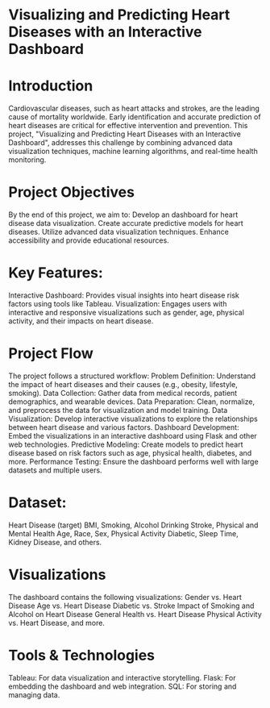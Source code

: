 # Visualizing and Predicting Heart Diseases with an Interactive Dashboard

# Introduction
Cardiovascular diseases, such as heart attacks and strokes, are the leading cause of mortality worldwide. Early identification and accurate prediction of heart diseases are critical for effective intervention and prevention. This project, "Visualizing and Predicting Heart Diseases with an Interactive Dashboard", addresses this challenge by combining advanced data visualization techniques, machine learning algorithms, and real-time health monitoring.


# Project Objectives
By the end of this project, we aim to:
Develop an dashboard for heart disease data visualization.
Create accurate predictive models for heart diseases.
Utilize advanced data visualization techniques.
Enhance accessibility and provide educational resources.

# Key Features:
Interactive Dashboard: Provides visual insights into heart disease risk factors using tools like Tableau.
Visualization: Engages users with interactive and responsive visualizations such as gender, age, physical activity, and their impacts on heart disease.

# Project Flow
The project follows a structured workflow:
Problem Definition: Understand the impact of heart diseases and their causes (e.g., obesity, lifestyle, smoking).
Data Collection: Gather data from medical records, patient demographics, and wearable devices.
Data Preparation: Clean, normalize, and preprocess the data for visualization and model training.
Data Visualization: Develop interactive visualizations to explore the relationships between heart disease and various factors.
Dashboard Development: Embed the visualizations in an interactive dashboard using Flask and other web technologies.
Predictive Modeling: Create models to predict heart disease based on risk factors such as age, physical health, diabetes, and more.
Performance Testing: Ensure the dashboard performs well with large datasets and multiple users.

# Dataset:
Heart Disease (target)
BMI, Smoking, Alcohol Drinking
Stroke, Physical and Mental Health
Age, Race, Sex, Physical Activity
Diabetic, Sleep Time, Kidney Disease, and others.

# Visualizations
The dashboard contains the following visualizations:
Gender vs. Heart Disease
Age vs. Heart Disease
Diabetic vs. Stroke
Impact of Smoking and Alcohol on Heart Disease
General Health vs. Heart Disease
Physical Activity vs. Heart Disease, and more.

# Tools & Technologies
Tableau: For data visualization and interactive storytelling.
Flask: For embedding the dashboard and web integration.
SQL: For storing and managing data.
